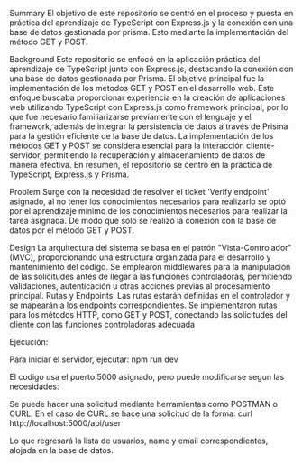 Summary
El objetivo de este repositorio se centró en el proceso y puesta en práctica del aprendizaje de TypeScript con Express.js y la conexión con una base de datos gestionada por prisma. Esto mediante la implementación del método GET y POST.

Background
Este repositorio se enfocó en la aplicación práctica del aprendizaje de TypeScript junto con Express.js, destacando la conexión con una base de datos gestionada por Prisma. El objetivo principal fue la implementación de los métodos GET y POST en el desarrollo web. Este enfoque buscaba proporcionar experiencia en la creación de aplicaciones web utilizando TypeScript con Express.js como framework principal, por lo que fue necesario familiarizarse previamente con el lenguaje y el framework, además de integrar la persistencia de datos a través de Prisma para la gestión eficiente de la base de datos. La implementación de los métodos GET y POST se considera esencial para la interacción cliente-servidor, permitiendo la recuperación y almacenamiento de datos de manera efectiva. En resumen, el repositorio se centró en la práctica de TypeScript, Express.js y Prisma.

Problem
Surge con la necesidad de resolver el ticket 'Verify endpoint' asignado, al no tener los conocimientos necesarios para realizarlo se optó por el aprendizaje mínimo de los conocimientos necesarios para realizar la tarea asignada. De modo que solo se realizó la conexión con la base de datos por el método GET y POST.

Design
La arquitectura del sistema se basa en el patrón "Vista-Controlador" (MVC), proporcionando una estructura organizada para el desarrollo y mantenimiento del código. Se emplearon middlewares para la manipulación de las solicitudes antes de llegar a las funciones controladoras, permitiendo validaciones, autenticación u otras acciones previas al procesamiento principal.
    Rutas y Endpoints:
    Las rutas estarán definidas en el controlador y se mapearán a los endpoints correspondientes.
    Se implementaron rutas para los métodos HTTP, como GET y POST, conectando las solicitudes del cliente con las funciones controladoras adecuada

Ejecución:

Para iniciar el servidor, ejecutar:
    npm run dev

El codigo usa el puerto 5000 asignado, pero puede modificarse segun las necesidades:

Se puede hacer una solicitud mediante herramientas como POSTMAN o CURL. En el caso de CURL se hace una solicitud de la forma:
    curl http://localhost:5000/api/user

Lo que regresará la lista de usuarios, name y email correspondientes, alojada en la base de datos.